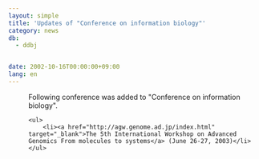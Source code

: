 ```yaml
---
layout: simple
title: 'Updates of "Conference on information biology"'
category: news
db:
  - ddbj


date: 2002-10-16T00:00:00+09:00
lang: en
---
```


<dd>Following conference was added to "Conference on information biology".

    <ul>
        <li><a href="http://agw.genome.ad.jp/index.html" target="_blank">The 5th International Workshop on Advanced Genomics From molecules to systems</a> (June 26-27, 2003)</li>
    </ul>
</dd>
